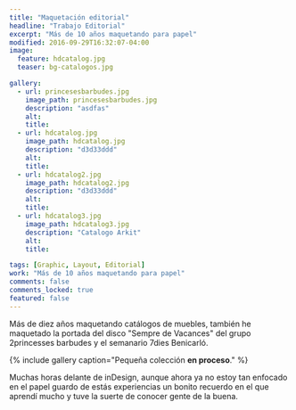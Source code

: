 ```yaml
---
title: "Maquetación editorial"
headline: "Trabajo Editorial"
excerpt: "Más de 10 años maquetando para papel"
modified: 2016-09-29T16:32:07-04:00
image:
  feature: hdcatalog.jpg
  teaser: bg-catalogos.jpg

gallery:
  - url: princesesbarbudes.jpg
    image_path: princesesbarbudes.jpg
    description: "asdfas"
    alt:
    title:
  - url: hdcatalog.jpg
    image_path: hdcatalog.jpg
    description: "d3d33ddd"
    alt:
    title:
  - url: hdcatalog2.jpg
    image_path: hdcatalog2.jpg
    description: "d3d33ddd"
    alt:
    title:
  - url: hdcatalog3.jpg
    image_path: hdcatalog3.jpg
    description: "Catalogo Arkit"
    alt:
    title:

tags: [Graphic, Layout, Editorial]
work: "Más de 10 años maquetando para papel"
comments: false
comments_locked: true
featured: false
---
```


Más de diez años maquetando catálogos de muebles, también he maquetado la portada del disco "Sempre de Vacances" del grupo 2princesses barbudes y el semanario 7dies Benicarló.

{% include gallery caption="Pequeña colección **en proceso**." %}

Muchas horas delante de inDesign, aunque ahora ya no estoy tan enfocado en el papel guardo de estás experiencias un bonito recuerdo en el que aprendí mucho y tuve la suerte de conocer gente de la buena.
